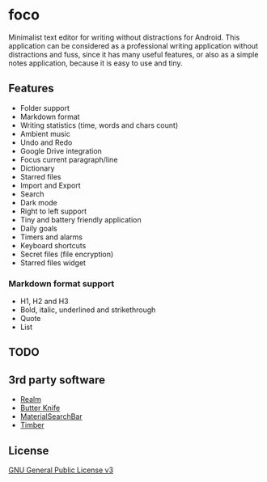 # foco

Minimalist text editor for writing without distractions for Android. This application can be considered as a professional writing application without distractions and fuss, since it has many useful features, or also as a simple notes application, because it is easy to use and tiny.

## Features

* Folder support
* Markdown format
* Writing statistics (time, words and chars count)
* Ambient music
* Undo and Redo
* Google Drive integration
* Focus current paragraph/line
* Dictionary
* Starred files
* Import and Export
* Search
* Dark mode
* Right to left support
* Tiny and battery friendly application
* Daily goals
* Timers and alarms
* Keyboard shortcuts
* Secret files (file encryption)
* Starred files widget

### Markdown format support
* H1, H2 and H3
* Bold, italic, underlined and strikethrough
* Quote
* List

## TODO

## 3rd party software

* [Realm](https://realm.io/)
* [Butter Knife](http://jakewharton.github.io/butterknife/)
* [MaterialSearchBar](https://github.com/mancj/MaterialSearchBar)
* [Timber](https://github.com/JakeWharton/timber)

## License

[GNU General Public License v3](https://www.gnu.org/licenses/gpl-3.0.en.html "GNU General Public License v3")
